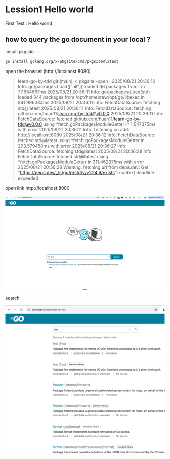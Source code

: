 # Lession1 Hello world
First Test : Hello world



## how to query the go document in your local ?

install pkgsite

```bash
go install golang.org/x/pkgsite/cmd/pkgsite@latest
```



open the browser (http://localhost:8080)

>   learn-go-by-tdd git:(main) ✗ pkgsite -open .
> 2025/08/21 20:36:10 Info: go/packages.Load(["all"]) loaded 66 packages from . in 77.684667ms
> 2025/08/21 20:36:11 Info: go/packages.Load(std) loaded 344 packages from /opt/homebrew/opt/go/libexec in 841.996334ms
> 2025/08/21 20:36:11 Info: FetchDataSource: fetching std@latest
> 2025/08/21 20:36:11 Info: FetchDataSource: fetching github.com/huan11/learn-go-by-tdd@v0.0.0
> 2025/08/21 20:36:11 Info: FetchDataSource: fetched github.com/huan11/learn-go-by-tdd@v0.0.0 using *fetch.goPackagesModuleGetter in 1.547375ms with error <nil>
> 2025/08/21 20:36:11 Info: Listening on addr http://localhost:8080
> 2025/08/21 20:36:12 Info: FetchDataSource: fetched std@latest using *fetch.goPackagesModuleGetter in 293.579458ms with error <nil>
> 2025/08/21 20:36:27 Info: FetchDataSource: fetching std@latest
> 2025/08/21 20:36:28 Info: FetchDataSource: fetched std@latest using *fetch.goPackagesModuleGetter in 311.462375ms with error <nil>
> 2025/08/21 20:36:28 Warning: fetching url from deps.dev: Get "https://deps.dev/_/s/go/p/std/v/v1.24.6/exists": context deadline exceeded



open link http://localhost:8080

![image-20250821203854080](./img/image-20250821203854080.png)



search

![image-20250821203941534](./img/image-20250821203941534.png)
